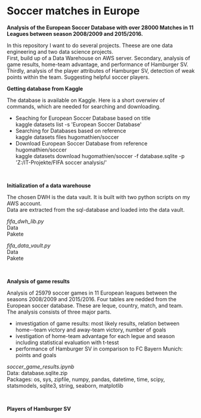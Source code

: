 # Soccer matches in Europe

<b> Analysis of the European Soccer Database with over 28000 Matches in 11 Leagues between season 2008/2009 and 2015/2016. </b>

In this repository I want to do several projects. Theese are one data engineering and two data science projects. <br>
First, build up of a Data Warehouse on AWS server.
Secondary, analysis of game results, home-team advantage, and performance of Hamburger SV.
Thirdly, analysis of the player attributes of Hamburger SV, detection of weak points within the team. Suggesting helpful soccer players.

<b> Getting database from Kaggle </b> 

The database is available on Kaggle. Here is a short overwiev of commands, which are needed for searching and downloading. <br>

 - Seaching for European Soccer Database based on title <br>
   kaggle datasets list -s 'European Soccer Database' <br>
 - Searching for Databases based on reference <br>
   kaggle datasets files hugomathien/soccer <br>
 - Download European Soccer Database from reference hugomathien/soccer <br>
   kaggle datasets download hugomathien/soccer -f database.sqlite -p 'Z:/IT-Projekte/FIFA soccer analysis/' <br>

 <br> 

<b> Initialization of a data warehouse </b> 

The chosen DWH is the data vault. It is built with two python scripts on my AWS account. <br>
Data are extracted from the sql-database and loaded into the data vault. <br>

<i> fifa_dwh_lib.py  </i>  <br>
Data  <br>
Pakete <br>
 
<i> fifa_data_vault.py </i> <br>
Data <br>
Pakete <br>

 <br> 

<b> Analysis of game results </b> 

Analysis of 25979 soccer games in 11 European leagues between the seasons 2008/2009 and 2015/2016. Four tables are nedded  from the European soccer database. These are leque, country, match, and team. <br>
The analysis consists of three major parts. <br>
- imvestigation of game results: most likely results, relation between home--team victory and away-team victory, number of goals
- ivestigation of home-team advantage for each legue and season including statistical evaluation with t-tesst
- performance of Hamburger SV in comparison to FC Bayern Munich: points and goals 
 
<i> soccer_game_results.ipynb </i>  <br>
Data: database.sqlite.zip  <br>
Packages: os, sys, zipfile, numpy, pandas, datetime, time, scipy, statsmodels, sqlite3, string, seaborn, matplotlib  <br>

 <br> 
  
<b> Players of Hamburger SV </b>

